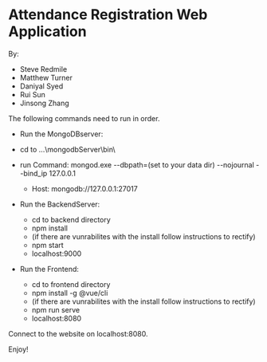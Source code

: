 # Attendance Registration Web Application
By:
* Steve Redmile
* Matthew Turner
* Daniyal Syed
* Rui Sun
* Jinsong Zhang

The following commands need to run in order.

* Run the MongoDBserver: 
 * cd to ...\mongodbServer\bin\
 * run Command: mongod.exe --dbpath=(set to your data dir) --nojournal --bind_ip 127.0.0.1
   * Host: mongodb://127.0.0.1:27017

* Run the BackendServer:
  * cd to backend directory
  * npm install
  * (if there are vunrabilites with the install follow instructions to rectify)
  * npm start
   * localhost:9000

* Run the Frontend:
  * cd to frontend directory
  * npm install -g @vue/cli
  * (if there are vunrabilites with the install follow instructions to rectify)
  * npm run serve
   * localhost:8080


Connect to the website on localhost:8080.

Enjoy!
